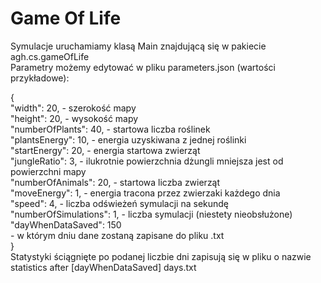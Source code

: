 # Game Of Life

Symulacje uruchamiamy klasą Main znajdującą się w pakiecie agh.cs.gameOfLife<br>
Parametry możemy edytować w pliku parameters.json (wartości przykładowe):<br>

{<br>
  "width": 20, - szerokość mapy<br>
  "height": 20, - wysokość mapy<br>
  "numberOfPlants": 40, - startowa liczba roślinek<br>
  "plantsEnergy": 10, - energia uzyskiwana z jednej roślinki<br>
  "startEnergy": 20, - energia startowa zwierząt<br>
  "jungleRatio": 3, - ilukrotnie powierzchnia dżungli mniejsza jest od powierzchni mapy<br>
  "numberOfAnimals": 20, - startowa liczba zwierząt<br>
  "moveEnergy": 1, - energia tracona przez zwierzaki każdego dnia<br>
  "speed": 4, - liczba odświeżeń symulacji na sekundę<br>
  "numberOfSimulations": 1, - liczba symulacji (niestety nieobsłużone)<br>
  "dayWhenDataSaved": 150<br> - w którym dniu dane zostaną zapisane do pliku .txt<br>
}<br>
Statystyki ściągnięte po podanej liczbie dni zapisują się w pliku o nazwie statistics after [dayWhenDataSaved] days.txt
